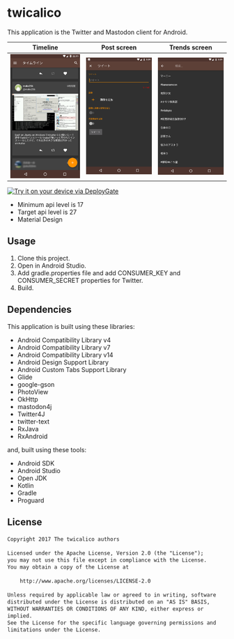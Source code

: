 twicalico
====

This application is the Twitter and Mastodon client for Android\.

|Timeline|Post screen|Trends screen|
|---|---|---|
|![Timeline](readme_image/home.png)|![Post screen](readme_image/post.png)|![Trends screen](readme_image/trends.png)|
[<img src="https://dply.me/vjtth8/button/large" alt="Try it on your device via DeployGate">](https://dply.me/vjtth8#install)

* Minimum api level is 17
* Target api level is 27
* Material Design

## Usage

1. Clone this project\.
2. Open in Android Studio\.
3. Add gradle.properties file and add CONSUMER_KEY and CONSUMER_SECRET properties for Twitter\.
4. Build\.

## Dependencies

This application is built using these libraries\:

* Android Compatibility Library v4
* Android Compatibility Library v7
* Android Compatibility Library v14
* Android Design Support Library
* Android Custom Tabs Support Library
* Glide
* google-gson
* PhotoView
* OkHttp
* mastodon4j
* Twitter4J
* twitter-text
* RxJava
* RxAndroid

and, built using these tools\:

* Android SDK
* Android Studio
* Open JDK
* Kotlin
* Gradle
* Proguard

## License

~~~~
Copyright 2017 The twicalico authors

Licensed under the Apache License, Version 2.0 (the "License");
you may not use this file except in compliance with the License.
You may obtain a copy of the License at

    http://www.apache.org/licenses/LICENSE-2.0

Unless required by applicable law or agreed to in writing, software
distributed under the License is distributed on an "AS IS" BASIS,
WITHOUT WARRANTIES OR CONDITIONS OF ANY KIND, either express or implied.
See the License for the specific language governing permissions and
limitations under the License.
~~~~
